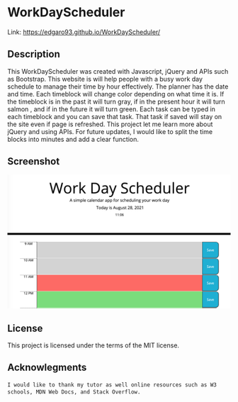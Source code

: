 # WorkDayScheduler
Link: https://edgaro93.github.io/WorkDayScheduler/

## Description

This WorkDayScheduler was created with Javascript, jQuery and APIs such as Bootstrap. This website is will help people with a busy work day schedule to manage their time by hour effectively. The planner has the date and time. Each timeblock will change color depending on what time it is. If the timeblock is in the past it will turn gray, if in the present hour it will turn salmon , and if in the future it will turn green. Each task can be typed in each timeblock and you can save that task. That task if saved will stay on the site even if page is refreshed. This project let me learn more about jQuery and using APIs. For future updates, I would like to split the time blocks into minutes and add a clear function.

## Screenshot
![plot](Assets/WDS.png)

## License
This project is licensed under the terms of the MIT license.

## Acknowlegments
~~~
I would like to thank my tutor as well online resources such as W3 schools, MDN Web Docs, and Stack Overflow.
~~~
